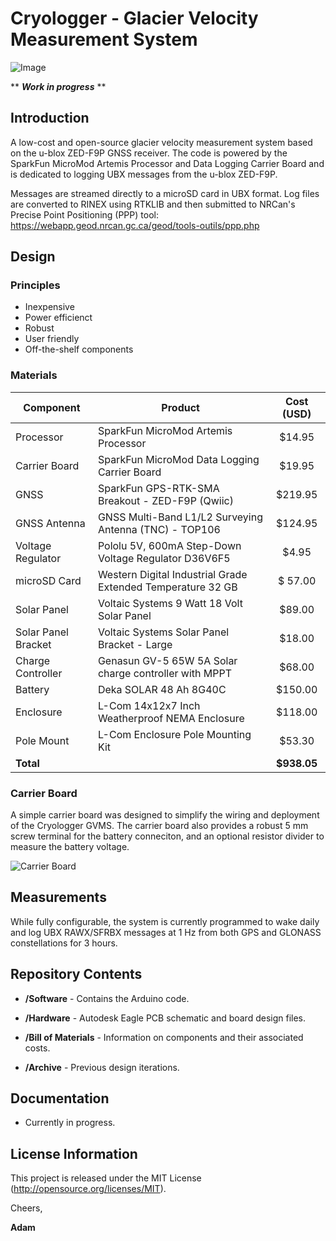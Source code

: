 # Cryologger - Glacier Velocity Measurement System

![Image](https://github.com/adamgarbo/Cryologger_Glacier_Velocity_Measurement_System/blob/main/Archive/v1.0/Images/DSC_1890.JPG)

** ***Work in progress*** **

## Introduction
A low-cost and open-source glacier velocity measurement system based on the u-blox ZED-F9P GNSS receiver. The code is powered by the SparkFun MicroMod Artemis Processor and Data Logging Carrier Board and is dedicated to logging UBX messages from the u-blox ZED-F9P.

Messages are streamed directly to a microSD card in UBX format. Log files are converted to RINEX using RTKLIB and then submitted to NRCan's Precise Point Positioning (PPP) tool: https://webapp.geod.nrcan.gc.ca/geod/tools-outils/ppp.php

## Design

### Principles
* Inexpensive
* Power efficienct
* Robust
* User friendly
* Off-the-shelf components

### Materials 

| Component | Product | Cost (USD) |
| --- | --- | :---: | 
| Processor | SparkFun MicroMod Artemis Processor | $14.95 |
| Carrier Board | SparkFun MicroMod Data Logging Carrier Board | $19.95 |
| GNSS | SparkFun GPS-RTK-SMA Breakout - ZED-F9P (Qwiic) | $219.95 |
| GNSS Antenna | GNSS Multi-Band L1/L2 Surveying Antenna (TNC) - TOP106 | $124.95 |
| Voltage Regulator | Pololu 5V, 600mA Step-Down Voltage Regulator D36V6F5 | $4.95 |
| microSD Card| Western Digital Industrial Grade Extended Temperature 32 GB | $ 57.00 |
| Solar Panel | Voltaic Systems 9 Watt 18 Volt Solar Panel | $89.00 |
| Solar Panel Bracket | Voltaic Systems Solar Panel Bracket - Large | $18.00 |
| Charge Controller | Genasun GV-5 65W 5A Solar charge controller with MPPT  | $68.00 |
| Battery | Deka SOLAR 48 Ah 8G40C | $150.00 |
| Enclosure | L-Com 14x12x7 Inch Weatherproof NEMA Enclosure | $118.00 |
| Pole Mount | L-Com Enclosure Pole Mounting Kit | $53.30 |
| **Total** | | **$938.05** |


### Carrier Board
A simple carrier board was designed to simplify the wiring and deployment of the Cryologger GVMS. The carrier board also provides a robust 5 mm screw terminal for the battery conneciton, and an optional resistor divider to measure the battery voltage.

![Carrier Board](https://user-images.githubusercontent.com/22924092/113482276-e6d40c00-946b-11eb-8e7a-b277b068f311.png)


## Measurements

While fully configurable, the system is currently programmed to wake daily and log UBX RAWX/SFRBX messages at 1 Hz from both GPS and GLONASS constellations for 3 hours. 


## Repository Contents
* **/Software** - Contains the Arduino code.

* **/Hardware** - Autodesk Eagle PCB schematic and board design files.

* **/Bill of Materials** - Information on components and their associated costs.

* **/Archive** - Previous design iterations.

## Documentation
* Currently in progress.

## License Information
This project is released under the MIT License (http://opensource.org/licenses/MIT).

Cheers,

**Adam**
